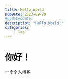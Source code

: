 ```yaml
---
title: Hello World
pubDate: 2023-09-29
#updatedDate:
description: "Hello,World!"
categories:
    - log
---
```


# 你好！

一个个人博客
